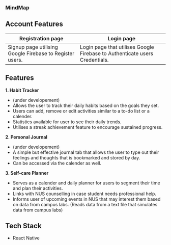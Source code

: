 ### MindMap

## Account Features
| Registration page | Login page |
| ----------------- | ---------- |
| Signup page utilising Google Firebase to Register users. | Login page that utilises Google Firebase to Authenticate users Credentials. |

## Features

**1. Habit Tracker**
- (under developement)
- Allows the user to track their daily habits based on the goals they set.
- Users can add, remove or edit activities similar to a to-do list or a calender.
- Statistics available for user to see their daily trends.
- Utilises a streak achievement feature to encourage sustained progress.

**2. Personal Journal**
- (under developement)
- A simple but effective journal tab that allows the user to type out their feelings and thoughts that is bookmarked and stored by day.
- Can be accessed via the calender as well.

**3. Self-care Planner**
- Serves as a calender and daily planner for users to segment their time and plan their activities.
- Links with NUS counselling in case student needs professional help.
- Informs user of upcoming events in NUS that may interest them based on data from campus labs. (Reads data from a text file that simulates data from campus labs)

## Tech Stack
- React Native
